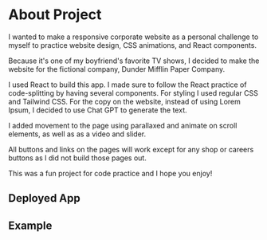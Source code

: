 # About Project

I wanted to make a responsive corporate website as a personal challenge to myself to practice website design, CSS animations, and React components.

Because it's one of my boyfriend's favorite TV shows, I decided to make the website for the fictional company, Dunder Mifflin Paper Company.

I used React to build this app. I made sure to follow the React practice of code-splitting by having several components. For styling I used regular CSS and Tailwind CSS. For the copy on the website, instead of using Lorem Ipsum, I decided to use Chat GPT to generate the text.

I added movement to the page using parallaxed and animate on scroll elements, as well as as a video and slider.

All buttons and links on the pages will work except for any shop or careers buttons as I did not build those pages out.

This was a fun project for code practice and I hope you enjoy!

## Deployed App

## Example